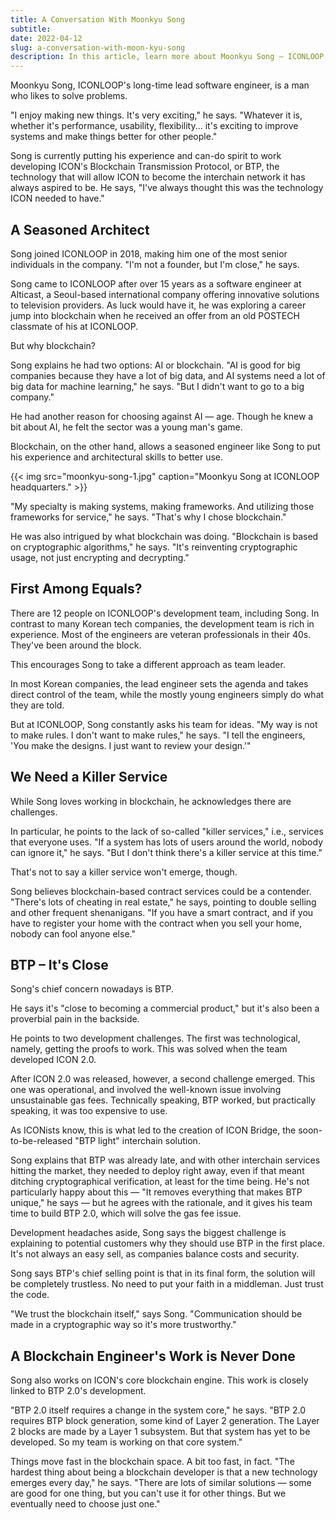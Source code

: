 ```yaml
---
title: A Conversation With Moonkyu Song
subtitle: 
date: 2022-04-12
slug: a-conversation-with-moon-kyu-song
description: In this article, learn more about Moonkyu Song – ICONLOOP's lead software engineer currently working on BTP.
---
```


Moonkyu Song, ICONLOOP's long-time lead software engineer, is a man who likes to solve problems.

"I enjoy making new things. It's very exciting," he says. "Whatever it is, whether it's performance, usability, flexibility... it's exciting to improve systems and make things better for other people."

Song is currently putting his experience and can-do spirit to work developing ICON's Blockchain Transmission Protocol, or BTP, the technology that will allow ICON to become the interchain network it has always aspired to be. He says, "I've always thought this was the technology ICON needed to have."

## A Seasoned Architect

Song joined ICONLOOP in 2018, making him one of the most senior individuals in the company. "I'm not a founder, but I'm close," he says.

Song came to ICONLOOP after over 15 years as a software engineer at Alticast, a Seoul-based international company offering innovative solutions to television providers. As luck would have it, he was exploring a career jump into blockchain when he received an offer from an old POSTECH classmate of his at ICONLOOP.

But why blockchain?

Song explains he had two options: AI or blockchain. "AI is good for big companies because they have a lot of big data, and AI systems need a lot of big data for machine learning," he says. "But I didn't want to go to a big company."

He had another reason for choosing against AI — age. Though he knew a bit about AI, he felt the sector was a young man's game.

Blockchain, on the other hand, allows a seasoned engineer like Song to put his experience and architectural skills to better use.

{{< img src="moonkyu-song-1.jpg" caption="Moonkyu Song at ICONLOOP headquarters." >}}

"My specialty is making systems, making frameworks. And utilizing those frameworks for service," he says. "That's why I chose blockchain."

He was also intrigued by what blockchain was doing. "Blockchain is based on cryptographic algorithms," he says. "It's reinventing cryptographic usage, not just encrypting and decrypting."

## First Among Equals?

There are 12 people on ICONLOOP's development team, including Song. In contrast to many Korean tech companies, the development team is rich in experience. Most of the engineers are veteran professionals in their 40s. They've been around the block.

This encourages Song to take a different approach as team leader.

In most Korean companies, the lead engineer sets the agenda and takes direct control of the team, while the mostly young engineers simply do what they are told.

But at ICONLOOP, Song constantly asks his team for ideas. "My way is not to make rules. I don't want to make rules," he says. "I tell the engineers, 'You make the designs. I just want to review your design.'"

## We Need a Killer Service

While Song loves working in blockchain, he acknowledges there are challenges.

In particular, he points to the lack of so-called "killer services," i.e., services that everyone uses. "If a system has lots of users around the world, nobody can ignore it," he says. "But I don't think there's a killer service at this time."

That's not to say a killer service won't emerge, though.

Song believes blockchain-based contract services could be a contender. "There's lots of cheating in real estate," he says, pointing to double selling and other frequent shenanigans. "If you have a smart contract, and if you have to register your home with the contract when you sell your home, nobody can fool anyone else."

## BTP – It's Close

Song's chief concern nowadays is BTP.

He says it's "close to becoming a commercial product," but it's also been a proverbial pain in the backside.

He points to two development challenges. The first was technological, namely, getting the proofs to work. This was solved when the team developed ICON 2.0.

After ICON 2.0 was released, however, a second challenge emerged. This one was operational, and involved the well-known issue involving unsustainable gas fees. Technically speaking, BTP worked, but practically speaking, it was too expensive to use.

As ICONists know, this is what led to the creation of ICON Bridge, the soon-to-be-released "BTP light" interchain solution.

Song explains that BTP was already late, and with other interchain services hitting the market, they needed to deploy right away, even if that meant ditching cryptographical verification, at least for the time being. He's not particularly happy about this — "It removes everything that makes BTP unique," he says — but he agrees with the rationale, and it gives his team time to build BTP 2.0, which will solve the gas fee issue.

Development headaches aside, Song says the biggest challenge is explaining to potential customers why they should use BTP in the first place. It's not always an easy sell, as companies balance costs and security.

Song says BTP's chief selling point is that in its final form, the solution will be completely trustless. No need to put your faith in a middleman. Just trust the code.

"We trust the blockchain itself," says Song. "Communication should be made in a cryptographic way so it's more trustworthy."

## A Blockchain Engineer's Work is Never Done

Song also works on ICON's core blockchain engine. This work is closely linked to BTP 2.0's development.

"BTP 2.0 itself requires a change in the system core," he says. "BTP 2.0 requires BTP block generation, some kind of Layer 2 generation. The Layer 2 blocks are made by a Layer 1 subsystem. But that system has yet to be developed. So my team is working on that core system."

Things move fast in the blockchain space. A bit too fast, in fact. "The hardest thing about being a blockchain developer is that a new technology emerges every day," he says. "There are lots of similar solutions — some are good for one thing, but you can't use it for other things. But we eventually need to choose just one."
